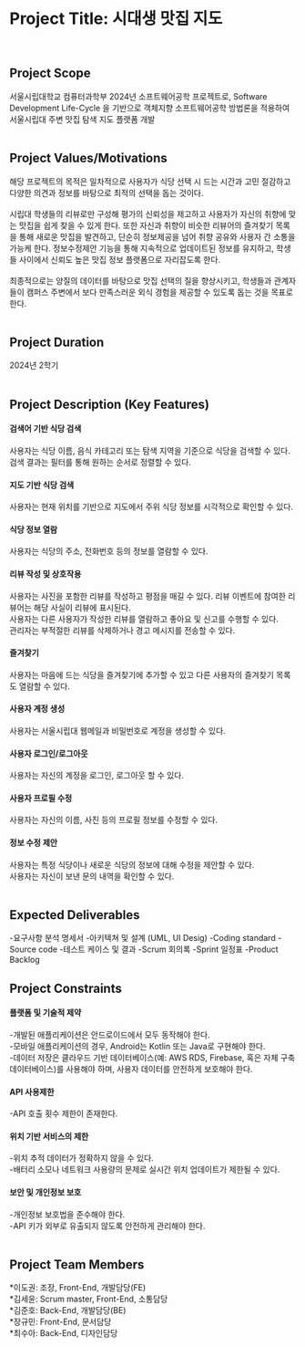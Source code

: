 # Project Title: 시대생 맛집 지도
<br>

## Project Scope
서울시립대학교 컴퓨터과학부 2024년 소프트웨어공학
프로젝트로, Software Development Life-Cycle 을 기반으로 객체지향
소프트웨어공학 방법론을 적용하여 서울시립대 주변 맛집 탐색 지도 플랫폼 개발 <br>
<br>

## Project Values/Motivations 
해당 프로젝트의 목적은 일차적으로 사용자가 식당 선택 시 드는 시간과 고민 절감하고 다양한 의견과 정보를 바탕으로 최적의 선택을 돕는 것이다. <br>
<br>
시립대 학생들의 리뷰로만 구성해 평가의 신뢰성을 제고하고 사용자가 자신의 취향에 맞는 맛집을 쉽게 찾을 수 있게 한다. 또한 자신과 취향이 비슷한 리뷰어의 즐겨찾기 목록을 통해 새로운 맛집을 발견하고, 단순히 정보제공을 넘어 취향 공유와 사용자 간 소통을 가능케 한다. 정보수정제안 기능을 통해 지속적으로 업데이트된 정보를 유지하고, 학생들 사이에서 신뢰도 높은 맛집 정보 플랫폼으로 자리잡도록 한다. <br>
<br>
최종적으로는 양질의 데이터를 바탕으로 맛집 선택의 질을 향상시키고, 학생들과 관계자들이 캠퍼스 주변에서 보다 만족스러운 외식 경험을 제공할 수 있도록 돕는 것을 목표로 한다. <br>
<br>

## Project Duration
2024년 2학기 <br>
<br>

## Project Description (Key Features) 
#### 검색어 기반 식당 검색 
사용자는 식당 이름, 음식 카테고리 또는 탐색 지역을 기준으로 식당을 검색할 수 있다. <br>
검색 결과는 필터를 통해 원하는 순서로 정렬할 수 있다.

#### 지도 기반 식당 검색
사용자는 현재 위치를 기반으로 지도에서 주위 식당 정보를 시각적으로 확인할 수 있다.

#### 식당 정보 열람
사용자는 식당의 주소, 전화번호 등의 정보를 열람할 수 있다.

#### 리뷰 작성 및 상호작용
사용자는 사진을 포함한 리뷰를 작성하고 평점을 매길 수 있다. 리뷰 이벤트에 참여한 리뷰어는 해당 사실이 리뷰에 표시된다. <br>
사용자는 다른 사용자가 작성한 리뷰를 열람하고 좋아요 및 신고를 수행할 수 있다. <br>
관리자는 부적절한 리뷰를 삭제하거나 경고 메시지를 전송할 수 있다. <br>

#### 즐겨찾기
사용자는 마음에 드는 식당을 즐겨찾기에 추가할 수 있고 다른 사용자의 즐겨찾기 목록도 열람할  수 있다.

#### 사용자 계정 생성
사용자는 서울시립대 웹메일과 비밀번호로 계정을 생성할 수 있다.

#### 사용자 로그인/로그아웃
사용자는 자신의 계정을 로그인, 로그아웃 할 수 있다.

#### 사용자 프로필 수정 
사용자는 자신의 이름, 사진 등의 프로필 정보를 수정할 수 있다. 

#### 정보 수정 제안
사용자는 특정 식당이나 새로운 식당의 정보에 대해 수정을 제안할 수 있다. <br>
사용자는 자신이 보낸 문의 내역을 확인할 수 있다. <br>
<br>


## Expected Deliverables
\-요구사항 분석 명세서
\-아키텍쳐 및 설계 (UML, UI Desig)
\-Coding standard
\-Source code
\-테스트 케이스 및 결과
\-Scrum 회의록
\-Sprint 일정표
\-Product Backlog
<br>

## Project Constraints
#### 플랫폼 및 기술적 제약
\-개발된 애플리케이션은 안드로이드에서 모두 동작해야 한다. <br>
\-모바일 애플리케이션의 경우, Android는 Kotlin 또는 Java로 구현해야 한다. <br>
\-데이터 저장은 클라우드 기반 데이터베이스(예: AWS RDS, Firebase, 혹은 자체 구축 데이터베이스)를 사용해야 하며, 사용자 데이터를 안전하게 보호해야 한다. <br>


#### API 사용제한
\-API 호출 횟수 제한이 존재한다.

#### 위치 기반 서비스의 제한
\-위치 추적 데이터가 정확하지 않을 수 있다. <br>
\-배터리 소모나 네트워크 사용량의 문제로 실시간 위치 업데이트가 제한될 수 있다. <br>

#### 보안 및 개인정보 보호
\-개인정보 보호법을 준수해야 한다. <br>
\-API 키가 외부로 유출되지 않도록 안전하게 관리해야 한다. <br>
<br>


## Project Team Members
*이도권: 조장, Front-End, 개발담당(FE) <br>
*김세윤: Scrum master, Front-End, 소통담당 <br>
*김준호: Back-End, 개발담당(BE) <br>
*장규민: Front-End, 문서담당 <br>
*최수아: Back-End, 디자인담당 <br>

